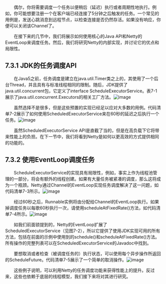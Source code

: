 &emsp;&emsp;偶尔，你将需要调度一个任务以便稍后（延迟）执行或者周期性地执行。例如，你可能想要注册一个在客户端已经连接了5分钟之后触发的任务。一个常见的用例是，发送心跳消息到远程节点，以检查连接是否仍然存活。如果没有响应，你便可以关闭该Channel了。

&emsp;&emsp;在接下来的几节中，我们将展示如何使用核心的Java API和Netty的EventLoop来调度任务。然后，我们将研究Netty的内部实现，并讨论它的优点和局限性。

## 7.3.1 JDK的任务调度API

&emsp;&emsp;在Java5之前，任务调度是建立在java.util.Timer类之上的，其使用了一个后台Thread，并且具有与标准线程相同的限制。随后，JDK提供了java.util.concurrent包，它定义了interface ScheduleExecutorService。表7-1展示了java.util.concurrent.Executors的相关工厂方法。![image](http://img.blog.csdn.net/20160416131857880?watermark/2/text/aHR0cDovL2Jsb2cuY3Nkbi5uZXQv/font/5a6L5L2T/fontsize/400/fill/I0JBQkFCMA==/dissolve/70/gravity/Center)

&emsp;&emsp;虽然选择不是很多，但是这些预置的实现已经足以应对大多数的用例。代码清单7-2展示了如何使用ScheduledExecutorService来在60秒的延迟之后执行一个任务。![image](http://img.blog.csdn.net/20160416132202416?watermark/2/text/aHR0cDovL2Jsb2cuY3Nkbi5uZXQv/font/5a6L5L2T/fontsize/400/fill/I0JBQkFCMA==/dissolve/70/gravity/Center)

&emsp;&emsp;虽然ScheduledExecutorService API是直截了当的，但是在高负载下它将带来性能上的负担。在下一节中，我们将看到Netty是如何以更高效的方式提供相同的功能的。

## 7.3.2 使用EventLoop调度任务

&emsp;&emsp;ScheduleExecutorService的实现具有局限性，例如，事实上作为线程池管理的一部分，将会有额外的线程创建。如果有大量任务被紧凑的调度，那么这将成为一个瓶颈。Netty通过Channel的EventLoop实现任务调度解决了这一问题，如代码清单7-3所示。![image](http://img.blog.csdn.net/20160416140053436?watermark/2/text/aHR0cDovL2Jsb2cuY3Nkbi5uZXQv/font/5a6L5L2T/fontsize/400/fill/I0JBQkFCMA==/dissolve/70/gravity/Center)

&emsp;&emsp;经过60秒之后，Runnable实例将由分配给Channel的EventLoop执行。如果掉调度任务以每歌60秒执行一次，请使用scheduleAtFixedRate()方法，如代码清单7-4所示。![image](http://img.blog.csdn.net/20160416140333284?watermark/2/text/aHR0cDovL2Jsb2cuY3Nkbi5uZXQv/font/5a6L5L2T/fontsize/400/fill/I0JBQkFCMA==/dissolve/70/gravity/Center)

&emsp;&emsp;如我们前面锁提到的，Netty的EventLoop扩展了ScheduledExecutorService（见图7-2），所以它提供了使用JDK实现可用的所有方法，包括在前面的示例中使用到的schedule()和scheduleAtFixedRate()方法。所有操作的完整列表可以在ScheduledExecutorService的Javadoc中找到。

&emsp;&emsp;要想取消或者检查（被调度任务的）执行状态，可以使用每个异步操作所返回的ScheduleFuture。代码清单7-5展示了一个简单的取消操作。![image](http://img.blog.csdn.net/20160416140852729?watermark/2/text/aHR0cDovL2Jsb2cuY3Nkbi5uZXQv/font/5a6L5L2T/fontsize/400/fill/I0JBQkFCMA==/dissolve/70/gravity/Center)

&emsp;&emsp;这些例子说明，可以利用Netty的任务调度功能来获得性能上的提升。反过来，这些也依赖于底层的线程模型，我们接下来将对其进行研究。